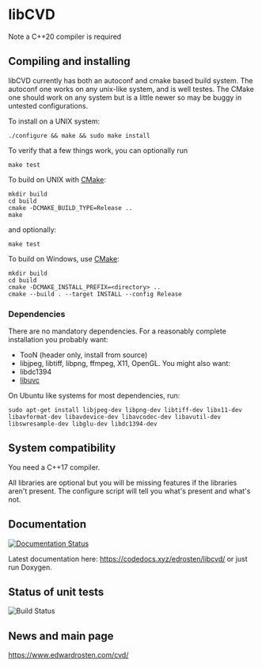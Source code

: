 # libCVD

Note a C++20 compiler is required

## Compiling and installing

libCVD currently has both an autoconf and cmake based build system. The
autoconf one works on any unix-like system, and is well testes. The CMake
one should work on any system but is a little newer so may be buggy in 
untested configurations.

To install on a UNIX system:

    ./configure && make && sudo make install

To verify that a few things work, you can optionally run

    make test

To build on UNIX with [CMake](https://cmake.org/):
    
	mkdir build
	cd build
	cmake -DCMAKE_BUILD_TYPE=Release .. 
	make 

and optionally:

    make test

To build on Windows, use [CMake](https://cmake.org/):

    mkdir build
    cd build
    cmake -DCMAKE_INSTALL_PREFIX=<directory> ..
    cmake --build . --target INSTALL --config Release

### Dependencies

There are no mandatory dependencies. For a reasonably complete installation you probably want:
* TooN (header only, install from source)
* libjpeg, libtiff, libpng, ffmpeg, X11, OpenGL. 
You might also want:
* libdc1394
* [libuvc](https://github.com/ktossell/libuvc)



On Ubuntu like systems for most dependencies, run:
```
sudo apt-get install libjpeg-dev libpng-dev libtiff-dev libx11-dev libavformat-dev libavdevice-dev libavcodec-dev libavutil-dev libswresample-dev libglu-dev libdc1394-dev
```

## System compatibility

You need a C++17 compiler. 

All libraries are optional but you will be missing features if the libraries
aren't present. The configure script will tell you what's present and what's
not.


## Documentation

[![Documentation Status](https://codedocs.xyz/edrosten/libcvd.svg)](https://codedocs.xyz/edrosten/libcvd/)

Latest documentation here: https://codedocs.xyz/edrosten/libcvd/ or just run Doxygen.

## Status of unit tests
![Build Status](https://circleci.com/gh/edrosten/libcvd.svg?style=shield&circle-token=db58907af52b26d11f2c4f5de2ff3b1a59543ddc)


## News and main page

https://www.edwardrosten.com/cvd/
